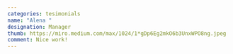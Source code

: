 ```yaml
---
categories: tesimonials
name: "Alena "
designation: Manager
thumb: https://miro.medium.com/max/1024/1*gDp6Eg2mkO6b3UnxWPO8ng.jpeg
comment: Nice work!
---
```

